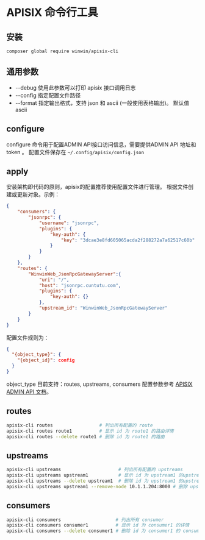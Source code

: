 # APISIX 命令行工具

## 安装
```bash
composer global require winwin/apisix-cli
```
## 通用参数

- --debug 使用此参数可以打印 apisix 接口调用日志
- --config 指定配置文件路径
- --format 指定输出格式，支持 json 和 ascii (一般使用表格输出)。 默认值 ascii
## configure
configure 命令用于配置ADMIN API接口访问信息，需要提供ADMIN API 地址和 token 。
配置文件保存在 `~/.config/apisix/config.json`

## apply
安装架构即代码的原则，apisix的配置推荐使用配置文件进行管理。
根据文件创建或更新对象。示例：
```json
{
    "consumers": {
        "jsonrpc": {
            "username": "jsonrpc",
            "plugins": {
                "key-auth": {
                    "key": "3dcae3e8fd605065acda2f288272a7a62517c60b"
                }
            }
        }
    },
    "routes": {
        "WinwinWeb_JsonRpcGatewayServer":{
            "uri": "/",
            "host": "jsonrpc.cuntutu.com",
            "plugins": {
                "key-auth": {}
            },
            "upstream_id": "WinwinWeb_JsonRpcGatewayServer"
        }
    }
}
```
配置文件规则为：
```json
{
  "{object_type}": {
    "{object_id}": config
  }
}
```
object_type 目前支持：routes, upstreams, consumers
配置参数参考 [APISIX ADMIN API 文档](https://github.com/apache/apisix/blob/master/docs/zh/latest/admin-api.md)。
## routes
```bash
apisix-cli routes                 # 列出所有配置的 route
apisix-cli routes route1          # 显示 id 为 route1 的路由详情
apisix-cli routes --delete route1 # 删除 id 为 route1 的路由
```
## upstreams
```bash
apisix-cli upstreams                     # 列出所有配置的 upstreams
apisix-cli upstreams upstream1           # 显示 id 为 upstream1 的upstream详情
apisix-cli upstreams --delete upstream1  # 删除 id 为 upstream1 的upstream
apisix-cli upstreams upstream1 --remove-node 10.1.1.204:8000 # 删除 upstream1 的节点
```
## consumers


```bash
apisix-cli consumers                    # 列出所有 consumer
apisix-cli consumers consumer1          # 显示 id 为 consumer1 的详情
apisix-cli consumers --delete consumer1 # 删除 id 为 consumer1 的 consumer
```
